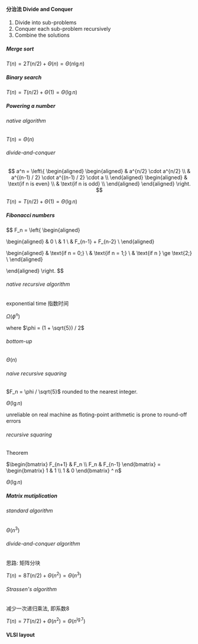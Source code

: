 #### 分治法 Divide and Conquer

1. Divide into sub-problems
2. Conquer each sub-problem recursively
3. Combine the solutions



##### Merge sort

$T(n) = 2T(n/2) + \Theta(n) = \Theta(n\lg n)$



##### Binary search

$T(n) = T(n/2) + \Theta(1) = \Theta(\lg n)$



##### Powering a number

###### native algorithm

$T(n) = \Theta(n)$



###### divide-and-conquer

$$
a^n = \left\{ 
\begin{aligned}
\begin{aligned}
& a^{n/2} \cdot a^{n/2} \\
& a^{(n-1) / 2} \cdot a^{(n-1) / 2} \cdot a \\
\end{aligned}
\begin{aligned}
& \text{if n is even} \\
& \text{if n is odd} \\
\end{aligned}
\end{aligned}
\right.
$$



$T(n) = T(n/2) + \Theta(1) = \Theta(\lg n)$



##### Fibonacci numbers

$$
F_n = 
\left\{
\begin{aligned}

\begin{aligned}
& 0 \\
& 1 \\
& F_{n-1} + F_{n-2} \\
\end{aligned}

\begin{aligned}
& \text{if n = 0;} \\
& \text{if n = 1;} \\
& \text{if n } \ge \text{2;} \\
\end{aligned}

\end{aligned}
\right.
$$



###### native recursive algorithm

exponential time 指数时间

$\Omega(\phi^n)$

where $\phi = (1 + \sqrt{5}) / 2$



###### bottom-up

$\Theta(n)$



###### naive recursive squaring

$F_n = \phi / \sqrt{5}$ rounded to the nearest integer.

$\Theta(\lg n)$

unreliable on real machine as floting-point arithmetic is prone to round-off errors



###### recursive squaring

Theorem

$\begin{bmatrix} F_{n+1} & F_n \\ F_n & F_{n-1} \end{bmatrix} = \begin{bmatrix} 1 & 1 \\ 1 & 0 \end{bmatrix} ^ n$

$\Theta(\lg n)$



##### Matrix mutiplication

###### standard algorithm

$\Theta(n^3)$



###### divide-and-conquer algorithm

思路: 矩阵分块

$T(n) = 8 T(n/2) + \Theta(n^2) = \Theta(n^3)$



###### Strassen's algorithm

减少一次递归乘法, 即系数8

$T(n) = 7 T(n/2) + \Theta(n^2) = \Theta(n^{\lg 7})$



#### VLSI layout

